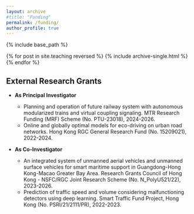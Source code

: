 ```yaml
---
layout: archive
#title: "Funding"
permalink: /funding/
author_profile: true
---
```


{% include base_path %}

{% for post in site.teaching reversed %}
  {% include archive-single.html %}
{% endfor %}

## External Research Grants

- **As Principal Investigator**
  - Planning and operation of future railway system with autonomous modularized trains and virtual coupling signaling. MTR Research Funding (MRF) Scheme (No. PTU-23018), 2024-2026.
  - Online and globally optimal models for eco-driving on urban road networks. Hong Kong RGC General Research Fund (No. 15209021), 2022-2024.

- **As Co-Investigator**
  - An integrated system of unmanned aerial vehicles and unmanned surface vehicles for smart maritime support in Guangdong-Hong Kong-Macao Greater Bay Area. Research Grants Council of Hong Kong - NSFC/RGC Joint Research Scheme (No. N_PolyU521/22), 2023-2026.
  - Prediction of traffic speed and volume considering malfunctioning detectors using deep learning. Smart Traffic Fund Project, Hong Kong (No. PSRI/21/2111/PR), 2022-2023.


